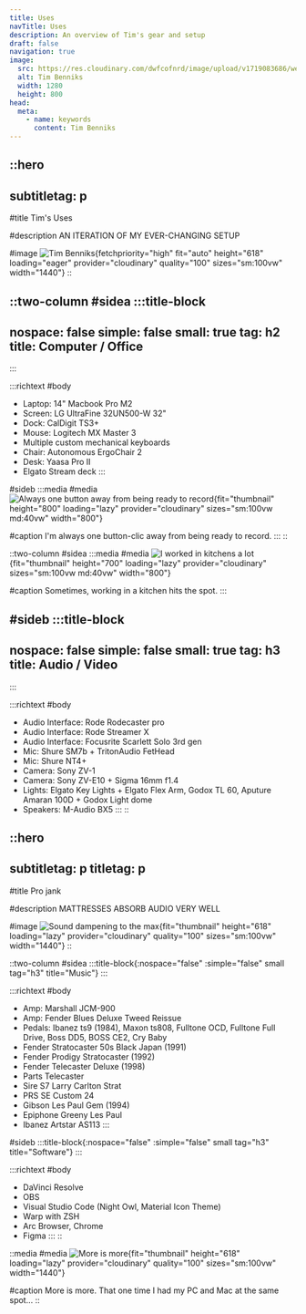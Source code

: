 ```yaml
---
title: Uses
navTitle: Uses
description: An overview of Tim's gear and setup
draft: false
navigation: true
image:
  src: https://res.cloudinary.com/dwfcofnrd/image/upload/v1719083686/website/1.jpg
  alt: Tim Benniks
  width: 1280
  height: 800
head:
  meta:
    - name: keywords
      content: Tim Benniks
---
```


::hero
---
subtitletag: p
---
#title
Tim's Uses

#description
AN ITERATION OF MY EVER-CHANGING SETUP

#image
![Tim Benniks](https://res.cloudinary.com/dwfcofnrd/image/upload/v1719083686/website/1.jpg){fetchpriority="high" fit="auto" height="618" loading="eager" provider="cloudinary" quality="100" sizes="sm:100vw" width="1440"}
::

::two-column
#sidea
  :::title-block
  ---
  nospace: false
  simple: false
  small: true
  tag: h2
  title: Computer / Office
  ---
  :::

  :::richtext
  #body
  - Laptop: 14" Macbook Pro M2
  - Screen: LG UltraFine 32UN500-W 32"
  - Dock: CalDigit TS3+
  - Mouse: Logitech MX Master 3
  - Multiple custom mechanical keyboards
  - Chair: Autonomous ErgoChair 2
  - Desk: Yaasa Pro II
  - Elgato Stream deck
  :::

#sideb
  :::media
  #media
  ![Always one button away from being ready to record](https://res.cloudinary.com/dwfcofnrd/image/upload/v1719087403/website/382812797_18389594554062889_9098335501379633300_n.jpg){fit="thumbnail" height="800" loading="lazy" provider="cloudinary" sizes="sm:100vw md:40vw" width="800"}
  
  #caption
  I'm always one button-clic away from being ready to record.
  :::
::

::two-column
#sidea
  :::media
  #media
  ![I worked in kitchens a lot](https://res.cloudinary.com/dwfcofnrd/image/upload/v1719084537/website/5.jpg){fit="thumbnail" height="700" loading="lazy" provider="cloudinary" sizes="sm:100vw md:40vw" width="800"}
  
  #caption
  Sometimes, working in a kitchen hits the spot.
  :::

#sideb
  :::title-block
  ---
  nospace: false
  simple: false
  small: true
  tag: h3
  title: Audio / Video
  ---
  :::

  :::richtext
  #body
  - Audio Interface: Rode Rodecaster pro
  - Audio Interface: Rode Streamer X
  - Audio Interface: Focusrite Scarlett Solo 3rd gen
  - Mic: Shure SM7b + TritonAudio FetHead
  - Mic: Shure NT4+
  - Camera: Sony ZV-1
  - Camera: Sony ZV-E10 + Sigma 16mm f1.4
  - Lights: Elgato Key Lights + Elgato Flex Arm, Godox TL 60, Aputure Amaran 100D + Godox Light dome
  - Speakers: M-Audio BX5
  :::
::

::hero
---
subtitletag: p
titletag: p
---
#title
Pro jank

#description
MATTRESSES ABSORB AUDIO VERY WELL

#image
![Sound dampening to the max](https://res.cloudinary.com/dwfcofnrd/image/upload/v1719084537/website/7.jpg){fit="thumbnail" height="618" loading="lazy" provider="cloudinary" quality="100" sizes="sm:100vw" width="1440"}
::

::two-column
#sidea
  :::title-block{:nospace="false" :simple="false" small tag="h3" title="Music"}
  :::

  :::richtext
  #body
  - Amp: Marshall JCM-900
  - Amp: Fender Blues Deluxe Tweed Reissue
  - Pedals: Ibanez ts9 (1984), Maxon ts808, Fulltone OCD, Fulltone Full Drive, Boss DD5, BOSS CE2, Cry Baby
  - Fender Stratocaster 50s Black Japan (1991)
  - Fender Prodigy Stratocaster (1992)
  - Fender Telecaster Deluxe (1998)
  - Parts Telecaster
  - Sire S7 Larry Carlton Strat
  - PRS SE Custom 24
  - Gibson Les Paul Gem (1994)
  - Epiphone Greeny Les Paul
  - Ibanez Artstar AS113
  :::

#sideb
  :::title-block{:nospace="false" :simple="false" small tag="h3" title="Software"}
  :::

  :::richtext
  #body
  - DaVinci Resolve
  - OBS
  - Visual Studio Code (Night Owl, Material Icon Theme)
  - Warp with ZSH
  - Arc Browser, Chrome
  - Figma
  :::
::

::media
#media
![More is more](https://res.cloudinary.com/dwfcofnrd/image/upload/v1719084537/website/6.jpg){fit="thumbnail" height="618" loading="lazy" provider="cloudinary" quality="100" sizes="sm:100vw" width="1440"}

#caption
More is more. That one time I had my PC and Mac at the same spot...
::
